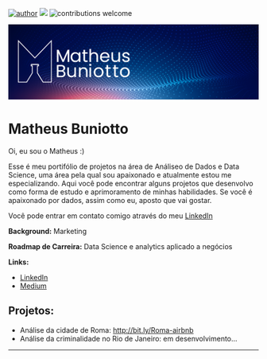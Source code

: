 [![author](https://img.shields.io/badge/author-matheusbuniotto-blue.svg)](https://www.linkedin.com/in/matheus-buniotto-96a662106/) [![](https://img.shields.io/badge/python-3.7+-blue.svg)](https://www.python.org/downloads/release/python-365/) ![contributions welcome](https://img.shields.io/badge/contributions-welcome-brightgreen.svg?style=flat)

<p align="center">
  <img src="banner_principal.png" >
</p>

# Matheus Buniotto

Oi, eu sou o Matheus :)

Esse é meu portifólio de projetos na área de Análiseo de Dados e Data Science, uma área pela qual sou apaixonado e atualmente estou me especializando. Aqui você pode encontrar alguns projetos que desenvolvo como forma de estudo e aprimoramento de minhas habilidades. Se você é apaixonado por dados, assim como eu, aposto que vai gostar. 

Você pode entrar em contato comigo através do meu [LinkedIn](https://www.linkedin.com/in/matheus-buniotto)

**Background:** Marketing

**Roadmap de Carreira:** Data Science e analytics aplicado a negócios

**Links:**
* [LinkedIn](https://www.linkedin.com/in/matheus-buniotto)
* [Medium](https://matheus-buniotto.medium.com/)


## Projetos:

* Análise da cidade de Roma: http://bit.ly/Roma-airbnb
* Análise da criminalidade no Rio de Janeiro: em desenvolvimento...
---
